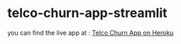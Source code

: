 # telco-churn-app-streamlit

you can find the live app at : [Telco Churn App on Heroku](https://telco-churn-app-streamlit.herokuapp.com/)
